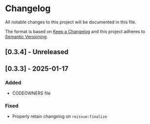 # Changelog

All notable changes to this project will be documented in this file.

The format is based on [Keep a Changelog](http://keepachangelog.com/)
and this project adheres to [Semantic Versioning](http://semver.org/).

## [0.3.4] - Unreleased

## [0.3.3] - 2025-01-17

### Added

- CODEOWNERS file

### Fixed

- Properly retain changelog on `reissue:finalize`
